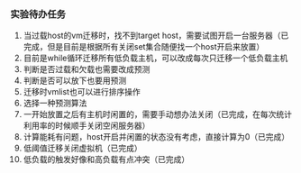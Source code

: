 ### 实验待办任务

1. 当过载host的vm迁移时，找不到target host，需要试图开启一台服务器（已完成，但是目前是根据所有关闭set集合随便找一个host开启来放置）
2. 目前是while循环迁移所有低负载主机，可以改成每次只迁移一个低负载主机
3. 判断是否过载和欠载也需要改成预测
4. 判断是否可以放下也要用预测
5. 迁移时vmlist也可以进行排序操作
6. 选择一种预测算法
7. 一开始放置之后有主机时闲置的，需要手动想办法关闭（已完成，在每次统计利用率的时候顺手关闭空闲服务器）
8. 计算能耗有问题，host开启并闲置的状态没有考虑，直接计算为0（已完成）
9. 低阈值迁移关闭虚拟机（已完成）
10. 低负载的触发好像和高负载有点冲突（已完成）
